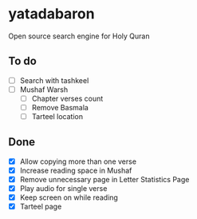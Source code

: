 
# yatadabaron
Open source search engine for Holy Quran

## To do
- [ ] Search with tashkeel
- [ ] Mushaf Warsh
    - [ ] Chapter verses count
    - [ ] Remove Basmala
    - [ ] Tarteel location
## Done
- [x] Allow copying more than one verse
- [x] Increase reading space in Mushaf
- [x] Remove unnecessary page in Letter Statistics Page 
- [x] Play audio for single verse
- [x] Keep screen on while reading
- [x] Tarteel page